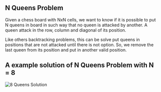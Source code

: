 ## N Queens Problem ##

Given a chess board with NxN cells, we want to know if it is possible to
put N queens in board in such way that no queen is attacked by another.
A queen attack in the row, column and diagonal of its position.

Like others backtracking problems, this can be solve put queens in
positions that are not attacked until there is not option. So, we remove
the last queen from its position and put in another valid position.

## A example solution of N Queens Problem with N = 8 ##

![8 Queens Solution](8queens.jpg)

